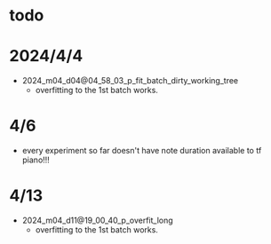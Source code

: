 # todo

# 2024/4/4
- 2024_m04_d04@04_58_03_p_fit_batch_dirty_working_tree
  - overfitting to the 1st batch works.  

# 4/6
- every experiment so far doesn't have note duration available to tf piano!!!

# 4/13
- 2024_m04_d11@19_00_40_p_overfit_long
  - overfitting to the 1st batch works.  
